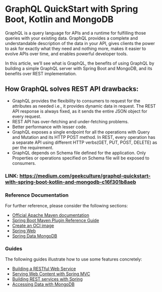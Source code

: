 
# GraphQL QuickStart with Spring Boot, Kotlin and MongoDB

GraphQL is a query language for APIs and a runtime for fulfilling those queries with your existing data. GraphQL provides a complete and understandable description of the data in your API, gives clients the power to ask for exactly what they need and nothing more, makes it easier to evolve APIs over time, and enables powerful developer tools.

In this article, we’ll see what is GraphQL, the benefits of using GraphQL by building a simple GraphQL server with Spring Boot and MongoDB, and its benefits over REST implementation.

## How GraphQL solves REST API drawbacks:

* GraphQL provides the flexibility to consumers to request for the attributes as needed i.e., it provides dynamic data in request. The REST API response is always fixed, as it sends the entire JSON object for every request.
* REST API has over-fetching and under-fetching problems.
* Better performance with lesser code.
* GraphQL exposes a single endpoint for all the operations with Query and Mutation and its HTTP POST method. In REST, every operation has a separate API using different HTTP verbs(GET, PUT, POST, DELETE) as per the requirement.
* GraphQL depends on Schema file defined for the application. Only Properties or operations specified on Schema file will be exposed to consumers.

### LINK: https://medium.com/geekculture/graphql-quickstart-with-spring-boot-kotlin-and-mongodb-c16f301b8aeb

### Reference Documentation
For further reference, please consider the following sections:

* [Official Apache Maven documentation](https://maven.apache.org/guides/index.html)
* [Spring Boot Maven Plugin Reference Guide](https://docs.spring.io/spring-boot/docs/2.6.7/maven-plugin/reference/html/)
* [Create an OCI image](https://docs.spring.io/spring-boot/docs/2.6.7/maven-plugin/reference/html/#build-image)
* [Spring Web](https://docs.spring.io/spring-boot/docs/2.6.7/reference/htmlsingle/#boot-features-developing-web-applications)
* [Spring Data MongoDB](https://docs.spring.io/spring-boot/docs/2.6.7/reference/htmlsingle/#boot-features-mongodb)

### Guides
The following guides illustrate how to use some features concretely:

* [Building a RESTful Web Service](https://spring.io/guides/gs/rest-service/)
* [Serving Web Content with Spring MVC](https://spring.io/guides/gs/serving-web-content/)
* [Building REST services with Spring](https://spring.io/guides/tutorials/bookmarks/)
* [Accessing Data with MongoDB](https://spring.io/guides/gs/accessing-data-mongodb/)

